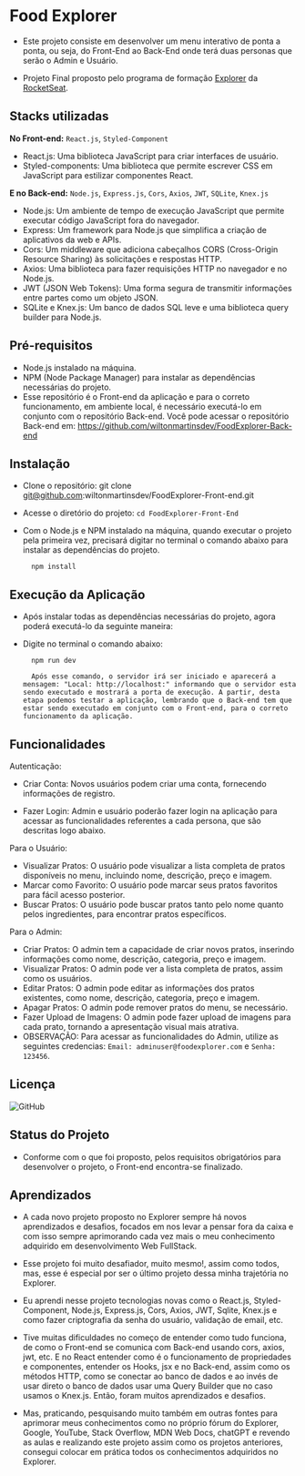 # Food Explorer

- Este projeto consiste em desenvolver um menu interativo de ponta a ponta, ou seja, do Front-End ao Back-End onde terá duas personas que serão o Admin e Usuário.

- Projeto Final proposto pelo programa de formação [Explorer](https://www.rocketseat.com.br/explorer) da [RocketSeat](https://www.rocketseat.com.br/).


## Stacks utilizadas
  **No Front-end:** `React.js`, `Styled-Component`
  - React.js: Uma biblioteca JavaScript para criar interfaces de usuário.
  - Styled-components: Uma biblioteca que permite escrever CSS em JavaScript para estilizar componentes React.
  
  **E no Back-end:** `Node.js`, `Express.js`, `Cors`, `Axios`, `JWT`, `SQLite`, `Knex.js`
- Node.js: Um ambiente de tempo de execução JavaScript que permite executar código JavaScript fora do navegador.
- Express: Um framework para Node.js que simplifica a criação de aplicativos da web e APIs.
- Cors: Um middleware que adiciona cabeçalhos CORS (Cross-Origin Resource Sharing) às solicitações e respostas HTTP.
- Axios: Uma biblioteca para fazer requisições HTTP no navegador e no Node.js.
- JWT (JSON Web Tokens): Uma forma segura de transmitir informações entre partes como um objeto JSON.
- SQLite e Knex.js: Um banco de dados SQL leve e uma biblioteca query builder para Node.js.


## Pré-requisitos
- Node.js instalado na máquina.
- NPM (Node Package Manager) para instalar as dependências necessárias do projeto.
- Esse repositório é o Front-end da aplicação e para o correto funcionamento, em ambiente local, é necessário executá-lo em conjunto com o repositório Back-end. Você pode acessar o repositório Back-end em: https://github.com/wiltonmartinsdev/FoodExplorer-Back-end


## Instalação
- Clone o repositório: git clone git@github.com:wiltonmartinsdev/FoodExplorer-Front-end.git
- Acesse o diretório do projeto: `cd FoodExplorer-Front-End`
- Com o Node.js e NPM instalado na máquina, quando executar o projeto pela primeira vez, precisará digitar no terminal o comando abaixo para instalar as dependências do projeto.

        npm install


## Execução da Aplicação
- Após instalar todas as dependências necessárias do projeto, agora poderá executá-lo da seguinte maneira:
- Digite no terminal o comando abaixo:

        npm run dev
        
        Após esse comando, o servidor irá ser iniciado e aparecerá a mensagem: "Local: http://localhost:" informando que o servidor esta sendo executado e mostrará a porta de execução. A partir, desta etapa podemos testar a aplicação, lembrando que o Back-end tem que estar sendo executado em conjunto com o Front-end, para o correto funcionamento da aplicação.


## Funcionalidades

Autenticação:

- Criar Conta: Novos usuários podem criar uma conta, fornecendo informações de registro.

- Fazer Login: Admin e usuário poderão fazer login na aplicação para acessar as funcionalidades referentes a cada persona, que são descritas logo abaixo.

Para o Usuário:

- Visualizar Pratos: O usuário pode visualizar a lista completa de pratos disponíveis no menu, incluindo nome, descrição, preço e imagem.
- Marcar como Favorito: O usuário pode marcar seus pratos favoritos para fácil acesso posterior.
- Buscar Pratos: O usuário pode buscar pratos tanto pelo nome quanto pelos ingredientes, para encontrar pratos específicos.

Para o Admin:

- Criar Pratos: O admin tem a capacidade de criar novos pratos, inserindo informações como nome, descrição, categoria, preço e imagem.
- Visualizar Pratos: O admin pode ver a lista completa de pratos, assim como os usuários.
- Editar Pratos: O admin pode editar as informações dos pratos existentes, como nome, descrição, categoria, preço e imagem.
- Apagar Pratos: O admin pode remover pratos do menu, se necessário.
- Fazer Upload de Imagens: O admin pode fazer upload de imagens para cada prato, tornando a apresentação visual mais atrativa.
- OBSERVAÇÃO: Para acessar as funcionalidades do Admin, utilize as seguintes credencias: `Email: adminuser@foodexplorer.com` e `Senha: 123456`.


## Licença
![GitHub](https://img.shields.io/github/license/wiltonmartinsdev/Movie-Notes)


## Status do Projeto
- Conforme com o que foi proposto, pelos requisitos obrigatórios para desenvolver o projeto, o Front-end encontra-se finalizado.


## Aprendizados
- A cada novo projeto proposto no Explorer sempre há novos aprendizados e desafios, focados em nos levar a pensar fora da caixa e com isso sempre aprimorando cada vez mais o meu conhecimento adquirido em desenvolvimento Web FullStack.

- Esse projeto foi muito desafiador, muito mesmo!, assim como todos, mas, esse é especial por ser o último projeto dessa minha trajetória no Explorer.

- Eu aprendi nesse projeto tecnologias novas como o React.js, Styled-Component, Node.js, Express.js, Cors, Axios, JWT, Sqlite, Knex.js e como fazer criptografia da senha do usuário, validação de email, etc.

- Tive muitas dificuldades no começo de entender como tudo funciona, de como o Front-end se comunica com Back-end usando cors, axios, jwt, etc. E no React entender como é o funcionamento de propriedades e componentes, entender os Hooks, jsx e no Back-end, assim como os métodos HTTP, como se conectar ao banco de dados e ao invés de usar direto o banco de dados usar uma Query Builder que no caso usamos o Knex.js. Então, foram muitos aprendizados e desafios.

- Mas, praticando, pesquisando muito também em outras fontes para aprimorar meus conhecimentos como no próprio fórum do Explorer, Google, YouTube, Stack Overflow, MDN Web Docs, chatGPT e revendo as aulas e realizando este projeto assim como os projetos anteriores, consegui colocar em prática todos os conhecimentos adquiridos no Explorer.
